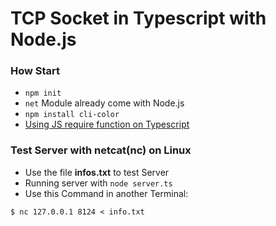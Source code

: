 # TCP Socket in Typescript with Node.js

### How Start

* `npm init`
* `net` Module already come with Node.js
* `npm install cli-color`
* [Using JS require function on Typescript](Markdown/modules.md)

### Test Server with netcat(nc) on Linux

* Use the file **infos.txt** to test Server
* Running server with `node server.ts`
* Use this Command in another Terminal:

```shell
$ nc 127.0.0.1 8124 < info.txt
```

